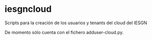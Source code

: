 iesgncloud
==========

Scripts para la creación de los usuarios y tenants del cloud del IESGN

De momento sólo cuenta con el fichero adduser-cloud.py.
